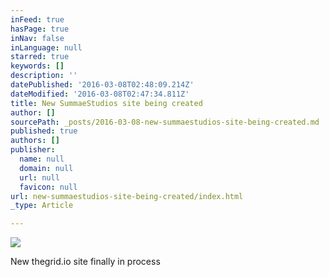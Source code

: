 ```yaml
---
inFeed: true
hasPage: true
inNav: false
inLanguage: null
starred: true
keywords: []
description: ''
datePublished: '2016-03-08T02:48:09.214Z'
dateModified: '2016-03-08T02:47:34.811Z'
title: New SummaeStudios site being created
author: []
sourcePath: _posts/2016-03-08-new-summaestudios-site-being-created.md
published: true
authors: []
publisher:
  name: null
  domain: null
  url: null
  favicon: null
url: new-summaestudios-site-being-created/index.html
_type: Article

---
```

![](https://the-grid-user-content.s3-us-west-2.amazonaws.com/5a560b74-289a-4d5c-a6c5-25caeda1175a.jpg)

New thegrid.io site finally in process